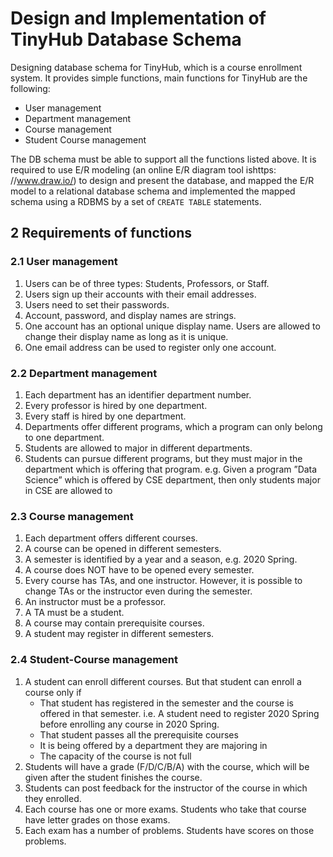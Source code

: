 # Design and Implementation of TinyHub Database Schema 

Designing database schema for TinyHub, which is a
course enrollment system. It provides simple functions, main functions for TinyHub are the following:

- User management
- Department management
- Course management
- Student Course management

The DB schema must be able to support all the functions listed above.
It is required to use E/R modeling (an online E/R diagram tool ishttps:
//www.draw.io/) to design and present the database, and mapped the E/R
model to a relational database schema and implemented the mapped schema using
a RDBMS by a set of `CREATE TABLE` statements. 

## 2 Requirements of functions

### 2.1 User management

1. Users can be of three types: Students, Professors, or Staff.
2. Users sign up their accounts with their email addresses.
3. Users need to set their passwords.
4. Account, password, and display names are strings.
5. One account has an optional unique display name. Users are allowed to
    change their display name as long as it is unique.
6. One email address can be used to register only one account.

### 2.2 Department management

1. Each department has an identifier department number.
2. Every professor is hired by one department.
3. Every staff is hired by one department.
4. Departments offer different programs, which a program can only belong
    to one department.
5. Students are allowed to major in different departments.
6. Students can pursue different programs, but they must major in the department which is offering that program. e.g. Given a program ”Data Science” which is offered by CSE department, then only students major in CSE are allowed to


### 2.3 Course management

1. Each department offers different courses.
2. A course can be opened in different semesters.
3. A semester is identified by a year and a season, e.g. 2020 Spring.
4. A course does NOT have to be opened every semester.
5. Every course has TAs, and one instructor. However, it is possible to
    change TAs or the instructor even during the semester.
6. An instructor must be a professor.
7. A TA must be a student.
8. A course may contain prerequisite courses.
9. A student may register in different semesters.

### 2.4 Student-Course management

1. A student can enroll different courses. But that student can enroll a course only if
    - That student has registered in the semester and the course is offered in that semester. i.e. A student need to register 2020 Spring before enrolling any course in 2020 Spring.
    - That student passes all the prerequisite courses
    - It is being offered by a department they are majoring in
    - The capacity of the course is not full
2. Students will have a grade (F/D/C/B/A) with the course, which will be
   given after the student finishes the course.
3. Students can post feedback for the instructor of the course in which they
    enrolled.
4. Each course has one or more exams. Students who take that course have
    letter grades on those exams.
5. Each exam has a number of problems. Students have scores on those
    problems.


